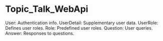 # Topic_Talk_WebApi
User: Authentication info. UserDetail: Supplementary user data. UserRole: Defines user roles. Role: Predefined user roles. Question: User queries. Answer: Responses to questions.

